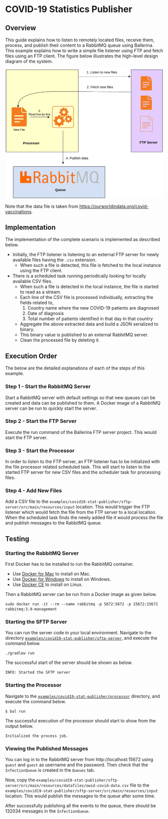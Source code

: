 # COVID-19 Statistics Publisher

## Overview

This guide explains how to listen to remotely located files, receive them, process, and publish their content to a RabbitMQ queue using Ballerina.
This example explains how to write a simple file listener using FTP and fetch files using an FTP client. The figure below illustrates the high-level design diagram of the system.

<div align="center"><img src="covid19-stat-publisher.jpg" alt="Publishing COVID-19 Statistics to RabbitMQ" width="500"/></div>

Note that the data file is taken from https://ourworldindata.org/covid-vaccinations.

## Implementation

The implementation of the complete scenario is implemented as described below.
- Initially, the FTP listener is listening to an external FTP server for newly available files having the `.csv` extension.
  - When such a file is detected, this file is fetched to the local instance using the FTP client.
- There is a scheduled task running periodically looking for locally available CSV files.
  - When such a file is detected in the local instance, the file is started to read as a stream.
  - Each line of the CSV file is processed individually, extracting the fields related to,
    1. Country name where the new COVID-19 patients are diagnosed
    2. Date of diagnosis
    3. Total number of patients identified in that day in that country
  - Aggregate the above extracted data and build a JSON serialized to binary.
  - This binary value is published to an external RabbitMQ server.
  - Clean the processed file by deleting it.

## Execution Order

The below are the detailed explanations of each of the steps of this example.

### Step 1 - Start the RabbitMQ Server

Start a RabbitMQ server with default settings so that new queues can be created and data can be published to them.
A Docker image of a RabbitMQ server can be run to quickly start the server.

### Step 2 - Start the FTP Server

Execute the run command of the Ballerina FTP server project. This would start the FTP server.

### Step 3 - Start the Processor

In order to listen to the FTP server, an FTP listener has to be initialized with the file processor related scheduled task.
This will start to listen to the started FTP server for new CSV files and the scheduler task for processing files.

### Step 4 - Add New Files

Add a CSV file to the `examples/covid19-stat-publisher/sftp-server/src/main/resources/input` location.
This would trigger the FTP listener which would fetch the file from the FTP server to a local location.
When the scheduled task finds the newly added file it would process the file and publish messages to the RabbitMQ queue.


## Testing

### Starting the RabbitMQ Server

First Docker has to be installed to run the RabbitMQ container.
- Use [Docker for Mac](https://docs.docker.com/docker-for-mac/install/) to install on Mac.
- Use [Docker for Windows](https://docs.docker.com/docker-for-windows/) to install on Windows.
- Use [Docker CE](https://docs.docker.com/v17.12/install/#server) to install on Linux.

Then a RabbitMQ server can be run from a Docker image as given below.
```shell
sudo docker run -it --rm --name rabbitmq -p 5672:5672 -p 15672:15672 rabbitmq:3.9-management
```

### Starting the SFTP Server

You can run the server code in your local environment. Navigate to the directory
[`examples/covid19-stat-publisher/sftp-server`](./sftp-server), and execute the command below.
```shell
./gradlew run
```

The successful start of the server should be shown as below.
```shell
INFO: Started the SFTP server
```

### Starting the Processor

Navigate to the [`examples/covid19-stat-publisher/processor`](./processor) directory, and execute the command below.
```shell
$ bal run
```

The successful execution of the processor should start to show from the output below.
```shell
Initialized the process job.
```

### Viewing the Published Messages

You can log in to the RabbitMQ server from http://localhost:15672 using `guest` and `guest` as username and the password.
Then check that the `InfectionQueue` is created in the `Queues` tab.

Now, copy the `examples/covid19-stat-publisher/sftp-server/src/main/resources/datafiles/owid-covid-data.csv` file to the
`examples/covid19-stat-publisher/sftp-server/src/main/resources/input` location. This would publish the messages to the queue
after some time.

After successfully publishing all the events to the queue, there should be 132034 messages in the `InfectionQueue`.
